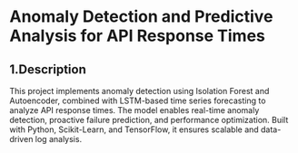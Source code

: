 # Anomaly Detection and Predictive Analysis for API Response Times
## 1.Description
This project implements anomaly detection using Isolation Forest and Autoencoder, combined with LSTM-based time series forecasting to analyze API response times. The model enables real-time anomaly detection, proactive failure prediction, and performance optimization. Built with Python, Scikit-Learn, and TensorFlow, it ensures scalable and data-driven log analysis.

